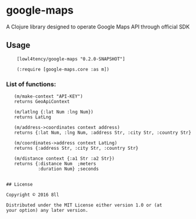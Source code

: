 # google-maps

A Clojure library designed to operate Google Maps API through official SDK

## Usage

```
    [lowl4tency/google-maps "0.2.0-SNAPSHOT"]

```

```
    (:require [google-maps.core :as m])
```

### List of functions:

       (m/make-context "API-KEY")
       returns GeoApiContext

       (m/latlng {:lat Num :lng Num})
       returns LatLng

       (m/address->coordinates context address)
       returns {:lat Num, :lng Num, :address Str, :city Str, :country Str}

       (m/coordinates->address context LatLng)
       returns {:address Str, :city Str, :country Str}

       (m/distance context {:a1 Str :a2 Str})
       returns {:distance Num  ;meters
                :duration Num} ;seconds
```

## License

Copyright © 2016 8ll

Distributed under the MIT License either version 1.0 or (at
your option) any later version.

